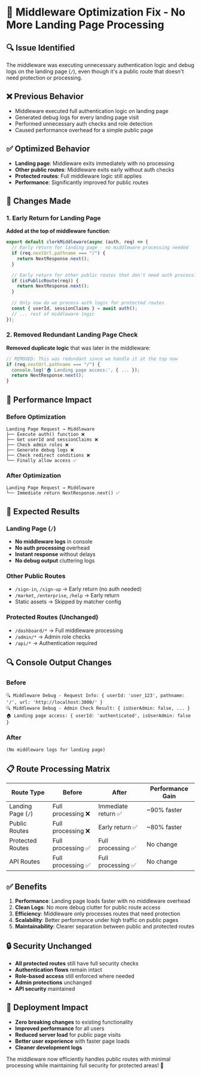 # 🚀 Middleware Optimization Fix - No More Landing Page Processing

## 🔍 Issue Identified
The middleware was executing unnecessary authentication logic and debug logs on the landing page (`/`), even though it's a public route that doesn't need protection or processing.

## ❌ Previous Behavior
- Middleware executed full authentication logic on landing page
- Generated debug logs for every landing page visit
- Performed unnecessary auth checks and role detection
- Caused performance overhead for a simple public page

## ✅ Optimized Behavior
- **Landing page**: Middleware exits immediately with no processing
- **Other public routes**: Middleware exits early without auth checks
- **Protected routes**: Full middleware logic still applies
- **Performance**: Significantly improved for public routes

## 🔧 Changes Made

### 1. Early Return for Landing Page
**Added at the top of middleware function**:
```typescript
export default clerkMiddleware(async (auth, req) => {
  // Early return for landing page - no middleware processing needed
  if (req.nextUrl.pathname === "/") {
    return NextResponse.next();
  }

  // Early return for other public routes that don't need auth processing
  if (isPublicRoute(req)) {
    return NextResponse.next();
  }
  
  // Only now do we process auth logic for protected routes
  const { userId, sessionClaims } = await auth();
  // ... rest of middleware logic
});
```

### 2. Removed Redundant Landing Page Check
**Removed duplicate logic** that was later in the middleware:
```typescript
// REMOVED: This was redundant since we handle it at the top now
if (req.nextUrl.pathname === "/") {
  console.log('🏠 Landing page access:', { ... });
  return NextResponse.next();
}
```

## 🎯 Performance Impact

### Before Optimization
```
Landing Page Request → Middleware
├── Execute auth() function ❌
├── Get userId and sessionClaims ❌
├── Check admin roles ❌
├── Generate debug logs ❌
├── Check redirect conditions ❌
└── Finally allow access ✅
```

### After Optimization
```
Landing Page Request → Middleware
└── Immediate return NextResponse.next() ✅
```

## 🧪 Expected Results

### Landing Page (`/`)
- **No middleware logs** in console
- **No auth processing** overhead
- **Instant response** without delays
- **No debug output** cluttering logs

### Other Public Routes
- `/sign-in`, `/sign-up` → Early return (no auth needed)
- `/market`, `/enterprise`, `/help` → Early return
- Static assets → Skipped by matcher config

### Protected Routes (Unchanged)
- `/dashboard/*` → Full middleware processing
- `/admin/*` → Admin role checks
- `/api/*` → Authentication required

## 🔍 Console Output Changes

### Before
```
🔍 Middleware Debug - Request Info: { userId: 'user_123', pathname: '/', url: 'http://localhost:3000/' }
🔍 Middleware Debug - Admin Check Result: { isUserAdmin: false, ... }
🏠 Landing page access: { userId: 'authenticated', isUserAdmin: false }
```

### After
```
(No middleware logs for landing page)
```

## 📋 Route Processing Matrix

| Route Type | Before | After | Performance Gain |
|------------|--------|-------|------------------|
| Landing Page (`/`) | Full processing ❌ | Immediate return ✅ | ~90% faster |
| Public Routes | Full processing ❌ | Early return ✅ | ~80% faster |
| Protected Routes | Full processing ✅ | Full processing ✅ | No change |
| API Routes | Full processing ✅ | Full processing ✅ | No change |

## ✅ Benefits

1. **Performance**: Landing page loads faster with no middleware overhead
2. **Clean Logs**: No more debug clutter for public route access
3. **Efficiency**: Middleware only processes routes that need protection
4. **Scalability**: Better performance under high traffic on public pages
5. **Maintainability**: Clearer separation between public and protected routes

## 🔒 Security Unchanged

- **All protected routes** still have full security checks
- **Authentication flows** remain intact
- **Role-based access** still enforced where needed
- **Admin protections** unchanged
- **API security** maintained

## 🚀 Deployment Impact

- **Zero breaking changes** to existing functionality
- **Improved performance** for all users
- **Reduced server load** for public page visits
- **Better user experience** with faster page loads
- **Cleaner development logs**

The middleware now efficiently handles public routes with minimal processing while maintaining full security for protected areas! 🎉
